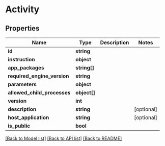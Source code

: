 # Activity

## Properties
Name | Type | Description | Notes
------------ | ------------- | ------------- | -------------
**id** | **string** |  | 
**instruction** | **object** |  | 
**app_packages** | **string[]** |  | 
**required_engine_version** | **string** |  | 
**parameters** | **object** |  | 
**allowed_child_processes** | **object[]** |  | 
**version** | **int** |  | 
**description** | **string** |  | [optional] 
**host_application** | **string** |  | [optional] 
**is_public** | **bool** |  | 

[[Back to Model list]](../README.md#documentation-for-models) [[Back to API list]](../README.md#documentation-for-api-endpoints) [[Back to README]](../README.md)


